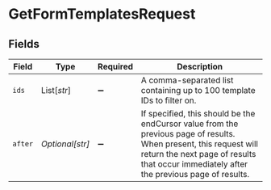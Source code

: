 # GetFormTemplatesRequest


## Fields

| Field                                                                                                                                                                                                           | Type                                                                                                                                                                                                            | Required                                                                                                                                                                                                        | Description                                                                                                                                                                                                     |
| --------------------------------------------------------------------------------------------------------------------------------------------------------------------------------------------------------------- | --------------------------------------------------------------------------------------------------------------------------------------------------------------------------------------------------------------- | --------------------------------------------------------------------------------------------------------------------------------------------------------------------------------------------------------------- | --------------------------------------------------------------------------------------------------------------------------------------------------------------------------------------------------------------- |
| `ids`                                                                                                                                                                                                           | List[*str*]                                                                                                                                                                                                     | :heavy_minus_sign:                                                                                                                                                                                              | A comma-separated list containing up to 100 template IDs to filter on.                                                                                                                                          |
| `after`                                                                                                                                                                                                         | *Optional[str]*                                                                                                                                                                                                 | :heavy_minus_sign:                                                                                                                                                                                              |  If specified, this should be the endCursor value from the previous page of results. When present, this request will return the next page of results that occur immediately after the previous page of results. |